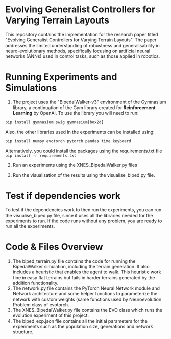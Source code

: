 # Evolving Generalist Controllers for Varying Terrain Layouts
This repository contains the implementation for the research paper titled "Evolving Generalist Controllers for Varying Terrain Layouts". The paper addresses the limited understanding of robustness and generalisability in neuro-evolutionary methods, specifically focusing on artificial neural networks (ANNs) used in control tasks, such as those applied in robotics.

# Running Experiments and Simulations
1. The project uses the "BipedalWalker-v3" environment of the Gymnasium library, a continuation of the Gym library created for __Reinforcement Learning__ by OpenAI.
   To use the library you will need to run:

  `pip install gymnasium swig gymnasium[box2d]`

  Also, the other libraries used in the experiments can be installed using:

  `pip install numpy evotorch pytorch pandas time keyboard`

   Alternatively, you could install the packages using the requirements.txt file
   `pip install -r requirements.txt`
   
2. Run an experiments using the XNES_BipedalWalker.py files

3. Run the visualisation of the results using the visualise_biped.py file.

# Test if dependencies work
To test if the dependencies work to then run the experiments, you can run the visualise_biped.py file, since it uses all the libraries needed for the experiments to run. If the code runs without any problem, you are ready to run all the experiments.

# Code & Files Overview
1. The biped_terrain.py file contains the code for running the BipedalWalker simulation, including the terrain generation. It also includes a heuristic that enables the agent to walk. This heuristic work fine in easy flat terrains but fails in harder terrains generated by the addition functionality.
2. The network.py file contains the PyTorch Neural Network module and Network architecture and some helper functions to parameterize the network with custom weights (same functions used by Neuroevolution Problem class of evotorch.
3. The XNES_BipedalWalker.py file contains the EVO class which runs the evolution experiment of this project.
4. The biped_exp.json file contains all the initial parameters for the experiments such as the population size, generations and network structure.
